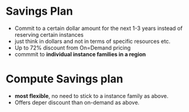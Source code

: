 # Savings Plan
- Commit to a certain dollar amount for the next 1-3 years instead of reserving certain instances
- just think in dollars and not in terms of specific resources etc.
- Up to 72% discount from On=Demand pricing
- commmit to **individual instance families in a region**

# Compute Savings plan
- **most flexible**, no need to stick to a instance family as above.
- Offers deper discount than on-demand as above.
